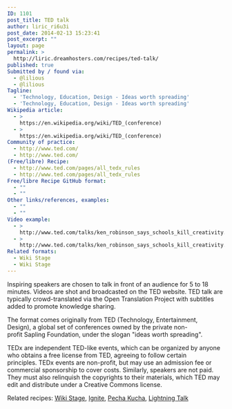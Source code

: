 ```yaml
---
ID: 1101
post_title: TED talk
author: liric_ri6u3i
post_date: 2014-02-13 15:23:41
post_excerpt: ""
layout: page
permalink: >
  http://liric.dreamhosters.com/recipes/ted-talk/
published: true
Submitted by / found via:
  - @lilious
  - @lilious
Tagline:
  - 'Technology, Education, Design - Ideas worth spreading'
  - 'Technology, Education, Design - Ideas worth spreading'
Wikipedia article:
  - >
    https://en.wikipedia.org/wiki/TED_(conference)
  - >
    https://en.wikipedia.org/wiki/TED_(conference)
Community of practice:
  - http://www.ted.com/
  - http://www.ted.com/
(Free/libre) Recipe:
  - http://www.ted.com/pages/all_tedx_rules
  - http://www.ted.com/pages/all_tedx_rules
Free/libre Recipe GitHub format:
  - ""
  - ""
Other links/references, examples:
  - ""
  - ""
Video example:
  - >
    http://www.ted.com/talks/ken_robinson_says_schools_kill_creativity.html
  - >
    http://www.ted.com/talks/ken_robinson_says_schools_kill_creativity.html
Related formats:
  - Wiki Stage
  - Wiki Stage
---
```

Inspiring speakers are chosen to talk in front of an audience for 5 to 18 minutes. Videos are shot and broadcasted on the TED website. TED talk are typically crowd-translated via the Open Translation Project with subtitles added to promote knowledge sharing.

The format comes originally from TED (Technology, Entertainment, Design), a global set of conferences owned by the private non-profit Sapling Foundation, under the slogan "ideas worth spreading".

TEDx are independent TED-like events, which can be organized by anyone who obtains a free license from TED, agreeing to follow certain principles. TEDx events are non-profit, but may use an admission fee or commercial sponsorship to cover costs. Similarly, speakers are not paid. They must also relinquish the copyrights to their materials, which TED may edit and distribute under a Creative Commons license.

Related recipes: <a title="Wiki Stage" href="http://www.co-creative-recipes.cc/recipes/wiki-stage/">Wiki Stage</a>, <a title="Ignite" href="http://www.co-creative-recipes.cc/recipes/ignite/">Ignite</a>, <a title="Pecha Kucha" href="http://www.co-creative-recipes.cc/recipes/pecha-kucha/">Pecha Kucha</a>, <a title="Lightning Talk" href="http://www.co-creative-recipes.cc/recipes/lightning-talk/">Lightning Talk</a>

&nbsp;